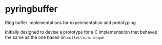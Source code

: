 # pyringbuffer
Ring buffer implementations for experimentation and prototyping

Initially designed to devise a prototype for a C implementation that behaves the same as the one based on `collections.deque`
